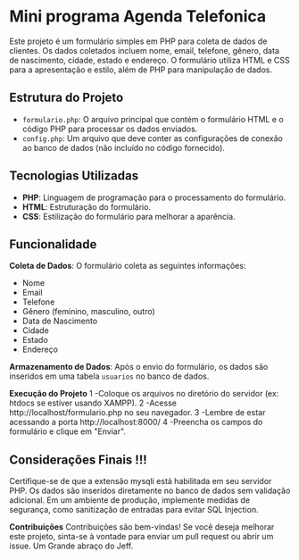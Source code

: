# Mini programa Agenda Telefonica

Este projeto é um formulário simples em PHP para coleta de dados de clientes. Os dados coletados incluem nome, email, telefone, gênero, data de nascimento, cidade, estado e endereço. O formulário utiliza HTML e CSS para a apresentação e estilo, além de PHP para manipulação de dados.

## Estrutura do Projeto

- `formulario.php`: O arquivo principal que contém o formulário HTML e o código PHP para processar os dados enviados.
- `config.php`: Um arquivo que deve conter as configurações de conexão ao banco de dados (não incluído no código fornecido).

## Tecnologias Utilizadas

- **PHP**: Linguagem de programação para o processamento do formulário.
- **HTML**: Estruturação do formulário.
- **CSS**: Estilização do formulário para melhorar a aparência.

## Funcionalidade

 **Coleta de Dados**: O formulário coleta as seguintes informações:
   - Nome
   - Email
   - Telefone
   - Gênero (feminino, masculino, outro)
   - Data de Nascimento
   - Cidade
   - Estado
   - Endereço

 **Armazenamento de Dados**: Após o envio do formulário, os dados são inseridos em uma tabela `usuarios` no banco de dados.

**Execução do Projeto**
1 -Coloque os arquivos no diretório do servidor (ex: htdocs se estiver usando XAMPP).
2 -Acesse http://localhost/formulario.php no seu navegador.
3 -Lembre de estar acessando a porta http://localhost:8000/
4 -Preencha os campos do formulário e clique em "Enviar".

## Considerações Finais !!!
Certifique-se de que a extensão mysqli está habilitada em seu servidor PHP.
Os dados são inseridos diretamente no banco de dados sem validação adicional. Em um ambiente de produção, implemente medidas de segurança, como sanitização de entradas para evitar SQL Injection.

**Contribuições**
Contribuições são bem-vindas! Se você deseja melhorar este projeto, sinta-se à vontade para enviar um pull request ou abrir um issue. Um Grande abraço do Jeff.
